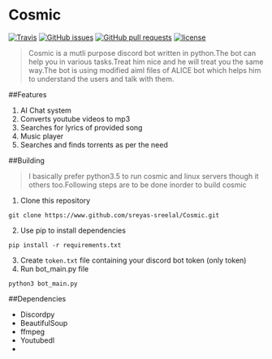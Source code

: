 # Cosmic
[![Travis](https://img.shields.io/travis/Sreyas-Sreelal/Cosmic.svg)](https://travis-ci.org/Sreyas-Sreelal/Cosmic)
[![GitHub issues](https://img.shields.io/github/issues/Sreyas-Sreelal/Cosmic.svg)]() [![GitHub pull requests](https://img.shields.io/github/issues-pr-raw/sreyas-sreelal/Cosmic.svg)]() [![license](https://img.shields.io/github/license/sreyas-sreelal/Cosmic.svg)]()

>Cosmic is a mutli purpose discord bot written in python.The bot can help you in various tasks.Treat him nice and he will treat you the same way.The bot is using modified aiml files of ALICE bot which helps him to understand the users and talk with them.

##Features
1. AI Chat system
2. Converts youtube videos to mp3
3. Searches for lyrics of provided song
4. Music player
5. Searches and finds torrents as per the need

##Building
>I basically prefer python3.5 to run cosmic and linux servers though it others too.Following steps are to be done inorder to build cosmic
1. Clone this repository
  ```
  git clone https://www.github.com/sreyas-sreelal/Cosmic.git
  ```
2. Use pip to install dependencies
  ```
  pip install -r requirements.txt
  ```
3. Create ```token.txt``` file containing your discord bot token (only token)
4. Run bot_main.py file
  ```
  python3 bot_main.py
  ```
##Dependencies
* Discordpy
* BeautifulSoup
* ffmpeg
* Youtubedl
* 